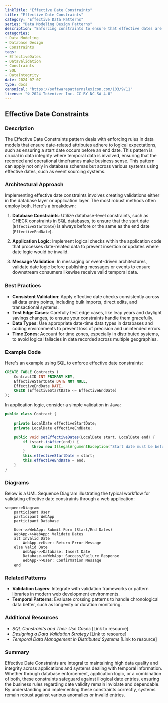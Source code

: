 ```yaml
---
linkTitle: "Effective Date Constraints"
title: "Effective Date Constraints"
category: "Effective Data Patterns"
series: "Data Modeling Design Patterns"
description: "Enforcing constraints to ensure that effective dates are logical, ensuring that the start date is before the end date."
categories:
- Data Modeling
- Database Design
- Constraints
tags:
- EffectiveDates
- DataValidation
- Constraints
- SQL
- DataIntegrity
date: 2024-07-07
type: docs
canonical: "https://softwarepatternslexicon.com/103/9/11"
license: "© 2024 Tokenizer Inc. CC BY-NC-SA 4.0"
---
```


## Effective Date Constraints

### Description

The Effective Date Constraints pattern deals with enforcing rules in data models that ensure date-related attributes adhere to logical expectations, such as ensuring a start date occurs before an end date. This pattern is crucial in data integrity where temporal data is involved, ensuring that the recorded and operational timeframes make business sense. This pattern can apply not only in database schemas but across various systems using effective dates, such as event sourcing systems.

### Architectural Approach

Implementing effective date constraints involves creating validations either in the database layer or application layer. The most robust methods often employ both. Here's a breakdown:

1. **Database Constraints**: Utilize database-level constraints, such as CHECK constraints in SQL databases, to ensure that the start date (`EffectiveStartDate`) is always before or the same as the end date (`EffectiveEndDate`).

2. **Application Logic**: Implement logical checks within the application code that processes date-related data to prevent insertion or updates where date logic would be invalid.

3. **Message Validation**: In messaging or event-driven architectures, validate date logic before publishing messages or events to ensure downstream consumers likewise receive valid temporal data.

### Best Practices

- **Consistent Validation**: Apply effective date checks consistently across all data entry points, including bulk imports, direct edits, and transactional systems.
- **Test Edge Cases**: Carefully test edge cases, like leap years and daylight savings changes, to ensure your constraints handle them gracefully.
- **Data Types**: Use appropriate date-time data types in databases and coding environments to prevent loss of precision and unintended errors.
- **Time Zones**: Account for time zones, especially in distributed systems, to avoid logical fallacies in data recorded across multiple geographies.

### Example Code

Here's an example using SQL to enforce effective date constraints:

```sql
CREATE TABLE Contracts (
    ContractID INT PRIMARY KEY,
    EffectiveStartDate DATE NOT NULL,
    EffectiveEndDate DATE,
    CHECK (EffectiveStartDate <= EffectiveEndDate)
);
```

In application logic, consider a simple validation in Java:

```java
public class Contract {

    private LocalDate effectiveStartDate;
    private LocalDate effectiveEndDate;

    public void setEffectiveDates(LocalDate start, LocalDate end) {
        if (start.isAfter(end)) {
            throw new IllegalArgumentException("Start date must be before end date");
        }
        this.effectiveStartDate = start;
        this.effectiveEndDate = end;
    }
}
```

### Diagrams

Below is a UML Sequence Diagram illustrating the typical workflow for validating effective date constraints through a web application:

```mermaid
sequenceDiagram
    participant User
    participant WebApp
    participant Database

    User->>WebApp: Submit Form (Start/End Dates)
    WebApp->>WebApp: Validate Dates
    alt Invalid Date
        WebApp->>User: Return Error Message
    else Valid Date
        WebApp->>Database: Insert Date
        Database->>WebApp: Success/Failure Response
        WebApp->>User: Confirmation Message
    end
```

### Related Patterns

- **Validation Layers**: Integrate with validation frameworks or pattern libraries in modern web development environments.
- **Temporal Patterns**: Evaluate crossing patterns to handle chronological data better, such as longevity or duration monitoring.

### Additional Resources

- *SQL Constraints and Their Use Cases* [Link to resource]
- *Designing a Data Validation Strategy* [Link to resource]
- *Temporal Data Management in Distributed Systems* [Link to resource]

### Summary

Effective Date Constraints are integral to maintaining high data quality and integrity across applications and systems dealing with temporal information. Whether through database enforcement, application logic, or a combination of both, these constraints safeguard against illogical date entries, ensuring the business rules regarding date validity remain inviolate and dependable. By understanding and implementing these constraints correctly, systems remain robust against various anomalies or invalid entries.

